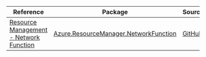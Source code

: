 | Reference | Package | Source |
|---|---|---|
|[Resource Management - Network Function](resourcemanager.networkfunction-readme.md)|[Azure.ResourceManager.NetworkFunction](https://www.nuget.org/packages/Azure.ResourceManager.NetworkFunction)|[GitHub](https://github.com/Azure/azure-sdk-for-net/blob/main/sdk/networkfunction/Azure.ResourceManager.NetworkFunction)|

